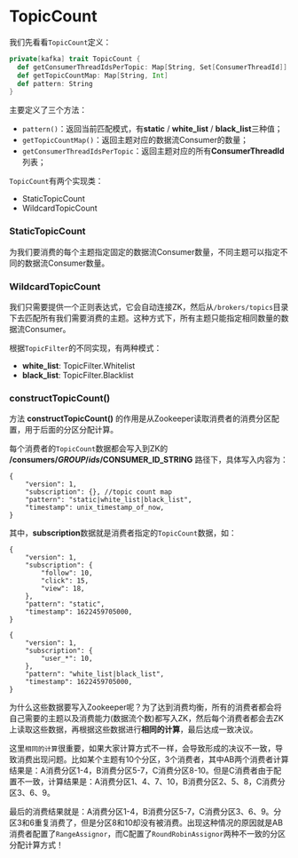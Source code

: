 # TopicCount

我们先看看`TopicCount`定义：

```scala
private[kafka] trait TopicCount {
  def getConsumerThreadIdsPerTopic: Map[String, Set[ConsumerThreadId]]
  def getTopicCountMap: Map[String, Int]
  def pattern: String
}
```

主要定义了三个方法：

- `pattern()`：返回当前匹配模式，有**static** / **white_list** / **black_list**三种值；
- `getTopicCountMap()`：返回主题对应的数据流Consumer的数量；
- `getConsumerThreadIdsPerTopic`：返回主题对应的所有**ConsumerThreadId**列表；

`TopicCount`有两个实现类：

- StaticTopicCount
- WildcardTopicCount

### StaticTopicCount

为我们要消费的每个主题指定固定的数据流Consumer数量，不同主题可以指定不同的数据流Consumer数量。

### WildcardTopicCount

我们只需要提供一个正则表达式，它会自动连接ZK，然后从`/brokers/topics`目录下去匹配所有我们需要消费的主题。这种方式下，所有主题只能指定相同数量的数据流Consumer。

根据`TopicFilter`的不同实现，有两种模式：
- **white_list**: TopicFilter.Whitelist
- **black_list**: TopicFilter.Blacklist

### constructTopicCount()

方法 **constructTopicCount()** 的作用是从Zookeeper读取消费者的消费分区配置，用于后面的分区分配计算。

每个消费者的`TopicCount`数据都会写入到ZK的 **/consumers/$GROUP/ids/$CONSUMER_ID_STRING** 路径下，具体写入内容为：

```
{
    "version": 1,
    "subscription": {}, //topic count map
    "pattern": "static|white_list|black_list",
    "timestamp": unix_timestamp_of_now,
}
```

其中，**subscription**数据就是消费者指定的`TopicCount`数据，如：

```
{
    "version": 1,
    "subscription": {
        "follow": 10,
        "click": 15,
        "view": 18,
    }, 
    "pattern": "static",
    "timestamp": 1622459705000,
}
```

```
{
    "version": 1,
    "subscription": {
        "user_*": 10,
    }, 
    "pattern": "white_list|black_list",
    "timestamp": 1622459705000,
}
```

为什么这些数据要写入Zookeeper呢？为了达到消费均衡，所有的消费者都会将自己需要的主题以及消费能力(数据流个数)都写入ZK，然后每个消费者都会去ZK上读取这些数据，再根据这些数据进行**相同的计算**，最后达成一致决议。

这里`相同的计算`很重要，如果大家计算方式不一样，会导致形成的决议不一致，导致消费出现问题。比如某个主题有10个分区，3个消费者，其中AB两个消费者计算结果是：A消费分区1-4，B消费分区5-7，C消费分区8-10。但是C消费者由于配置不一致，计算结果是：A消费分区1、4、7、10，B消费分区2、5、8，C消费分区3、6、9。

最后的消费结果就是：A消费分区1-4，B消费分区5-7，C消费分区3、6、9。分区3和6重复消费了，但是分区8和10却没有被消费。出现这种情况的原因就是AB消费者配置了`RangeAssignor`，而C配置了`RoundRobinAssignor`两种不一致的分区分配计算方式！

